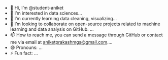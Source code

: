- 👋 Hi, I’m @student-aniket
- 👀 I’m interested in data sciences...
- 🌱 I’m currently learning data cleaning, visualizing...
- 💞️ I’m looking to collaborate on open-source projects related to machine learning and data analysis on GitHub. ...
- 📫 How to reach me, you can send a message through GitHub or contact me via email at aniketprakashmgs@gmail.com....
- 😄 Pronouns: ...
- ⚡ Fun fact: ...

<!---
student-ani/student-ani is a ✨ special ✨ repository because its `README.md` (this file) appears on your GitHub profile.
You can click the Preview link to take a look at your changes.
--->
